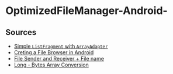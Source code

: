 # OptimizedFileManager-Android-

## Sources
- [Simple `ListFragment` with `ArrayAdapter`](http://www.tutorialsbuzz.com/2014/05/android-listfragment-using-arrayadapter.html)  
- [Creting a File Browser in Android](http://forum.codecall.net/topic/79689-creating-a-file-browser-in-android/)
- [File Sender and Receiver + File name](http://www.adp-gmbh.ch/blog/2004/november/15.html)
- [Long - Bytes Array  Conversion](http://stackoverflow.com/questions/1026761/how-to-convert-a-byte-array-to-its-numeric-value-java)
